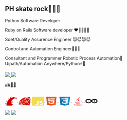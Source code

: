 ## PH skate rock🍕🥓🍺

Python Software Developer

Ruby on Rails Software developer ❤🎃💎💎💎

Sdet/Quality Assurence Engineer 😈😈😈😈

Control and Automation Engineer🧠🧠🧠

Consultant and Programmer Robotic Process Automation🤖 Uipath/Automation Anywhere/Python⚡👾

 <div>
  <a href="https://github.com/pauloskaterock">
  <img height="180em" src="https://github-readme-stats.vercel.app/api?username=pauloskaterock&show_icons=true&theme=dracula&include_all_commits=true&count_private=true"/>
  <img height="180em" src="https://github-readme-stats.vercel.app/api/top-langs/?username=pauloskaterock&layout=compact&langs_count=7&theme=dracula"/>
</div>
 
  ##🍕🍺
  
  <div style="display: inline_block"><br>
  <img align="center" alt="PH-Rails" height="30" width="40" src="https://raw.githubusercontent.com/devicons/devicon/master/icons/rails/rails-plain.svg">
  <img align="center" alt="PH-Ruby" height="30" width="40" src="https://raw.githubusercontent.com/devicons/devicon/master/icons/ruby/ruby-plain.svg">
  <img align="center" alt="PH-Js" height="30" width="40" src="https://raw.githubusercontent.com/devicons/devicon/master/icons/javascript/javascript-plain.svg">
  <img align="center" alt="PH-HTML" height="30" width="40" src="https://raw.githubusercontent.com/devicons/devicon/master/icons/html5/html5-original.svg">
  <img align="center" alt="PH-CSS" height="30" width="40" src="https://raw.githubusercontent.com/devicons/devicon/master/icons/css3/css3-original.svg">
    <img align="center" alt="PH-CSS" height="30" width="40" src="https://raw.githubusercontent.com/devicons/devicon/master/icons/java/java-plain.svg">
   <img align="center" alt="PH-CSS" height="30" width="40" src="https://raw.githubusercontent.com/devicons/devicon/master/icons/arduino/arduino-plain.svg">
</div>
 
  
  <div> 

  <a href = "mailto:phtynkers@gmail.com"><img src="https://img.shields.io/badge/-Gmail-%23333?style=for-the-badge&logo=gmail&logoColor=white" target="_blank"></a>
  <a href="https://www.linkedin.com/in/pauloengenharia5/" target="_blank"><img src="https://img.shields.io/badge/-LinkedIn-%230077B5?style=for-the-badge&logo=linkedin&logoColor=white" target="_blank"></a> 
   
 
 
 
</div>

